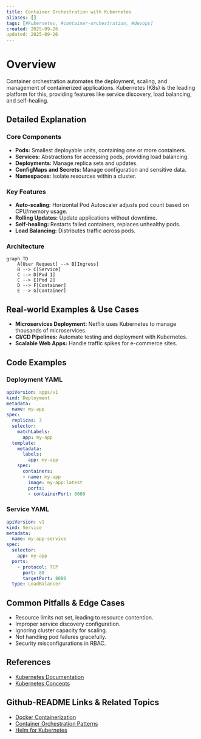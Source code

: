 ```yaml
---
title: Container Orchestration with Kubernetes
aliases: []
tags: [#kubernetes, #container-orchestration, #devops]
created: 2025-09-26
updated: 2025-09-26
---
```


# Overview

Container orchestration automates the deployment, scaling, and management of containerized applications. Kubernetes (K8s) is the leading platform for this, providing features like service discovery, load balancing, and self-healing.

## Detailed Explanation

### Core Components

- **Pods:** Smallest deployable units, containing one or more containers.
- **Services:** Abstractions for accessing pods, providing load balancing.
- **Deployments:** Manage replica sets and updates.
- **ConfigMaps and Secrets:** Manage configuration and sensitive data.
- **Namespaces:** Isolate resources within a cluster.

### Key Features

- **Auto-scaling:** Horizontal Pod Autoscaler adjusts pod count based on CPU/memory usage.
- **Rolling Updates:** Update applications without downtime.
- **Self-healing:** Restarts failed containers, replaces unhealthy pods.
- **Load Balancing:** Distributes traffic across pods.

### Architecture

```mermaid
graph TD
    A[User Request] --> B[Ingress]
    B --> C[Service]
    C --> D[Pod 1]
    C --> E[Pod 2]
    D --> F[Container]
    E --> G[Container]
```

## Real-world Examples & Use Cases

- **Microservices Deployment:** Netflix uses Kubernetes to manage thousands of microservices.
- **CI/CD Pipelines:** Automate testing and deployment with Kubernetes.
- **Scalable Web Apps:** Handle traffic spikes for e-commerce sites.

## Code Examples

### Deployment YAML

```yaml
apiVersion: apps/v1
kind: Deployment
metadata:
  name: my-app
spec:
  replicas: 3
  selector:
    matchLabels:
      app: my-app
  template:
    metadata:
      labels:
        app: my-app
    spec:
      containers:
      - name: my-app
        image: my-app:latest
        ports:
        - containerPort: 8080
```

### Service YAML

```yaml
apiVersion: v1
kind: Service
metadata:
  name: my-app-service
spec:
  selector:
    app: my-app
  ports:
    - protocol: TCP
      port: 80
      targetPort: 8080
  type: LoadBalancer
```

## Common Pitfalls & Edge Cases

- Resource limits not set, leading to resource contention.
- Improper service discovery configuration.
- Ignoring cluster capacity for scaling.
- Not handling pod failures gracefully.
- Security misconfigurations in RBAC.

## References

- [Kubernetes Documentation](https://kubernetes.io/docs/)
- [Kubernetes Concepts](https://kubernetes.io/docs/concepts/)

## Github-README Links & Related Topics

- [Docker Containerization](./docker-containerization/)
- [Container Orchestration Patterns](./container-orchestration-patterns/)
- [Helm for Kubernetes](./helm-for-kubernetes/)